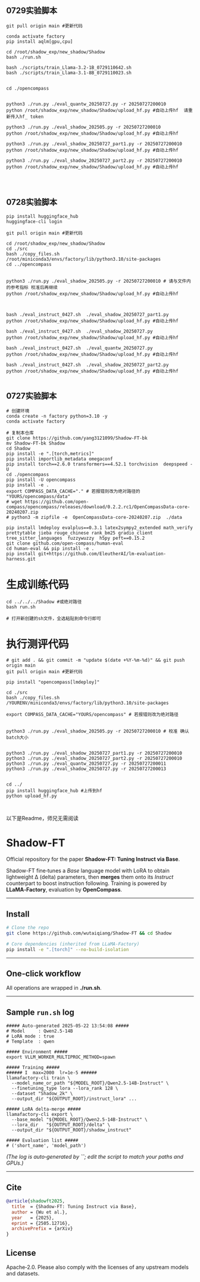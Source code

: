 

## 0729实验脚本



```
git pull origin main #更新代码

conda activate factory
pip install aqlm[gpu,cpu]

cd /root/shadow_exp/new_shadow/Shadow
bash ./run.sh

bash ./scripts/train_Llama-3.2-1B_0729110642.sh
bash ./scripts/train_Llama-3.1-8B_0729110023.sh


cd ./opencompass


python3 ./run.py ./eval_quantw_20250727.py -r 20250727200010 
python /root/shadow_exp/new_shadow/Shadow/upload_hf.py #自动上传hf  请重新传入hf_ token

python3 ./run.py ./eval_shadow_202505.py -r 20250727200010 
python /root/shadow_exp/new_shadow/Shadow/upload_hf.py #自动上传hf

python3 ./run.py ./eval_shadow_20250727_part1.py -r 20250727200010 
python /root/shadow_exp/new_shadow/Shadow/upload_hf.py #自动上传hf

python3 ./run.py ./eval_shadow_20250727_part2.py -r 20250727200010 
python /root/shadow_exp/new_shadow/Shadow/upload_hf.py #自动上传hf




```




## 0728实验脚本




```
pip install huggingface_hub
huggingface-cli login

git pull origin main #更新代码

cd /root/shadow_exp/new_shadow/Shadow
cd ./src
bash ./copy_files.sh /root/miniconda3/envs/factory/lib/python3.10/site-packages
cd ../opencompass


python3 ./run.py ./eval_shadow_202505.py -r 20250727200010 # 请与文件内的参考指标 校准后再继续
python /root/shadow_exp/new_shadow/Shadow/upload_hf.py #自动上传hf



bash ./eval_instruct_0427.sh  ./eval_shadow_20250727_part1.py
python /root/shadow_exp/new_shadow/Shadow/upload_hf.py #自动上传hf

bash ./eval_instruct_0427.sh  ./eval_shadow_20250727.py
python /root/shadow_exp/new_shadow/Shadow/upload_hf.py #自动上传hf

bash ./eval_instruct_0427.sh  ./eval_quantw_20250727.py
python /root/shadow_exp/new_shadow/Shadow/upload_hf.py #自动上传hf

bash ./eval_instruct_0427.sh  ./eval_shadow_20250727_part2.py
python /root/shadow_exp/new_shadow/Shadow/upload_hf.py #自动上传hf
 

```


## 0727实验脚本


```
# 创建环境
conda create -n factory python=3.10 -y
conda activate factory

# 复制本仓库
git clone https://github.com/yang3121099/Shadow-FT-bk
mv Shadow-FT-bk Shadow
cd Shadow
pip install -e ".[torch,metrics]"
pip install importlib_metadata omegaconf
pip install torch==2.6.0 transformers==4.52.1 torchvision  deepspeed -U
cd ./opencompass
pip install -U opencompass
pip install -e .
export COMPASS_DATA_CACHE="." # 若报错则改为绝对路径的 "YOURS/opencompass/data"
# wget https://github.com/open-compass/opencompass/releases/download/0.2.2.rc1/OpenCompassData-core-20240207.zip
# python3 -m zipfile -e  OpenCompassData-core-20240207.zip  ./data

pip install lmdeploy evalplus==0.3.1 latex2sympy2_extended math_verify prettytable jieba rouge_chinese rank_bm25 gradio_client tree_sitter_languages  fuzzywuzzy  h5py peft==0.15.2
git clone github.com/open-compass/human-eval
cd human-eval && pip install -e .
pip install git+https://github.com/EleutherAI/lm-evaluation-harness.git
```

# 生成训练代码

```
cd ../../../Shadow #或绝对路径
bash run.sh

# 打开新创建的sh文件，全选粘贴到命令行即可
```



# 执行测评代码

```
# git add . && git commit -m "update $(date +%Y-%m-%d)" && git push origin main
git pull origin main #更新代码

pip install "opencompass[lmdeploy]"

cd ./src
bash ./copy_files.sh /YOURENV/miniconda3/envs/factory/lib/python3.10/site-packages

export COMPASS_DATA_CACHE="YOURS/opencompass" # 若报错则改为绝对路径


python3 ./run.py ./eval_shadow_202505.py -r 20250727200010 # 校准 确认batch大小


python3 ./run.py ./eval_shadow_20250727_part1.py -r 20250727200010
python3 ./run.py ./eval_shadow_20250727_part2.py -r 20250727200010
python3 ./run.py ./eval_quantw_20250727.py -r 20250727200011
python3 ./run.py ./eval_shadow_20250727.py -r 20250727200013


cd ../
pip install huggingface_hub #上传到hf
python upload_hf.py



```

以下是Readme，师兄无需阅读


# Shadow-FT

Official repository for the paper **Shadow-FT: Tuning Instruct via Base**.

Shadow-FT fine‑tunes a *Base* language model with LoRA to obtain lightweight Δ (delta) parameters, then **merges** them onto its *Instruct* counterpart to boost instruction following. Training is powered by **LLaMA‑Factory**, evaluation by **OpenCompass**.

---

## Install

```bash
# Clone the repo
git clone https://github.com/wutaiqiang/Shadow-FT && cd Shadow

# Core dependencies (inherited from LLaMA‑Factory)
pip install -e ".[torch]" --no-build-isolation
```

---

## One‑click workflow

All operations are wrapped in **./run.sh**.  

---

## Sample `run.sh` log

```text
##### Auto-generated 2025-05-22 13:54:08 #####
# Model     : Qwen2.5-14B
# LoRA mode : true
# Template  : qwen

##### Environment #####
export VLLM_WORKER_MULTIPROC_METHOD=spawn

##### Training #####
###### I  max=2000  lr=1e-5 ######
llamafactory-cli train \
  --model_name_or_path "${MODEL_ROOT}/Qwen2.5-14B-Instruct" \
  --finetuning_type lora --lora_rank 128 \
  --dataset "Shadow_2k" \
  --output_dir "${OUTPUT_ROOT}/instruct_lora" ...

##### LoRA delta‑merge #####
llamafactory-cli export \
  --base_model "${MODEL_ROOT}/Qwen2.5-14B-Instruct" \
  --lora_dir   "${OUTPUT_ROOT}/delta" \
  --output_dir "${OUTPUT_ROOT}/shadow_instruct"

##### Evaluation list #####
# ('short_name', 'model_path')
```

*(The log is auto‑generated by ****\`\`****; edit the script to match your paths and GPUs.)*

---

## Cite

```bibtex
@article{shadowft2025,
  title  = {Shadow-FT: Tuning Instruct via Base},
  author = {Wu et al.},
  year   = {2025},
  eprint = {2505.12716},
  archivePrefix = {arXiv}
}
```

## License

Apache‑2.0.  Please also comply with the licenses of any upstream models and datasets.